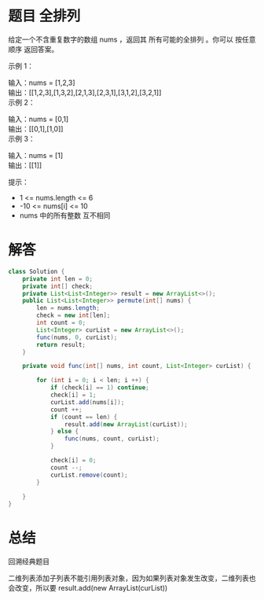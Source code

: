 # 题目 全排列

给定一个不含重复数字的数组 nums ，返回其 所有可能的全排列 。你可以 按任意顺序 返回答案。

 

示例 1：   

输入：nums = [1,2,3]   
输出：[[1,2,3],[1,3,2],[2,1,3],[2,3,1],[3,1,2],[3,2,1]]   
示例 2：   

输入：nums = [0,1]   
输出：[[0,1],[1,0]]   
示例 3：   

输入：nums = [1]   
输出：[[1]]   
 

提示：   
 
* 1 <= nums.length <= 6
* -10 <= nums[i] <= 10
* nums 中的所有整数 互不相同

# 解答
```java
class Solution {
    private int len = 0;
    private int[] check;
    private List<List<Integer>> result = new ArrayList<>();
    public List<List<Integer>> permute(int[] nums) {
        len = nums.length;
        check = new int[len];
        int count = 0;
        List<Integer> curList = new ArrayList<>();
        func(nums, 0, curList);
        return result;
    }

    private void func(int[] nums, int count, List<Integer> curList) {

        for (int i = 0; i < len; i ++) {
            if (check[i] == 1) continue;
            check[i] = 1;
            curList.add(nums[i]);
            count ++;
            if (count == len) {
                result.add(new ArrayList(curList));
            } else {
                func(nums, count, curList);
            }

            check[i] = 0;
            count --;
            curList.remove(count);
        }
        
    }
}
```

# 总结

回溯经典题目

二维列表添加子列表不能引用列表对象，因为如果列表对象发生改变，二维列表也会改变，所以要 result.add(new ArrayList(curList))
